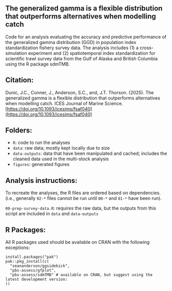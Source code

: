 ## The generalized gamma is a flexible distribution that outperforms alternatives when modelling catch

Code for an analysis evaluating the accuracy and predictive performance of the generalized gamma distribution (GGD) in population index standardization fishery survey data.
The analysis includes (1) a cross-simulation experiment and (2) spatiotemporal index standardization for scientific trawl survey data from the Gulf of Alaska and British Columbia using the R package sdmTMB.

## Citation:
Dunic, J.C., Conner, J., Anderson, S.C., and, J.T. Thorson. (2025). The generalized gamma is a flexible distribution that outperforms alternatives when modelling catch. ICES Journal of Marine Science. [https://doi.org/10.1093/icesjms/fsaf040](https://doi.org/10.1093/icesjms/fsaf040)

## Folders:

- `R`: code to run the analyses
- `data`: raw data; mostly kept locally due to size
- `data-outputs`: data that have been manipulated and cached; includes the cleaned data used in the multi-stock analysis
- `figures`: generated figures

## Analysis instructions:
To recreate the analyses, the R files are ordered based on dependencies. (i.e., generally `02-*` files cannot be run until `00-*` and `01-*` have been run). 

`00-prep-survey-data.R`: requires the raw data, but the outputs from this script are included in `data` and `data-outputs` 

## R Packages:

All R packages used should be available on CRAN with the following exceptions:

```
install.packages("pak")
pak::pkg_install(c(
  "seananderson/ggsidekick",
  "pbs-assess/gfplot",
  "pbs-assess/sdmTMB" # available on CRAN, but suggest using the latest development version:
))
```

